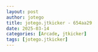 ```yaml
---
layout: post
author: jotego
title: jotego.jtkicker - 654aa29
date: 2025-03-14
categories: [Arcade, jtkicker]
tags: [jotego.jtkicker]
---
```


